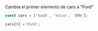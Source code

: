 Cambia el primer elemento de cars a "Ford"

```js
const cars = ['Saab', 'Volvo', 'BMW'];

cars[0] ='Ford';
```